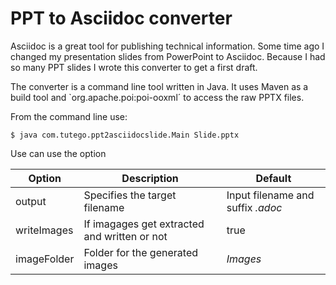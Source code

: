 # PPT to Asciidoc converter

Asciidoc is a great tool for publishing technical information. Some time ago I changed my presentation slides from PowerPoint to Asciidoc. Because I had so many PPT slides I wrote this converter to get a first draft.

The converter is a command line tool written in Java. It uses Maven as a build tool and `org.apache.poi:poi-ooxml´ to access the raw PPTX files.

From the command line use:

    $ java com.tutego.ppt2asciidocslide.Main Slide.pptx

Use can use the option

| Option      | Description  | Default  |
| ----------- | ------------ | -------- |
| output      | Specifies the target filename | Input filename and suffix _.adoc_ |
| writeImages | If imagages get extracted and written or not | true |
| imageFolder | Folder for the generated images |  _Images_ |
